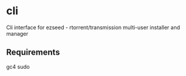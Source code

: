 cli
===

Cli interface for ezseed - rtorrent/transmission multi-user installer and manager

## Requirements

gc4
sudo
